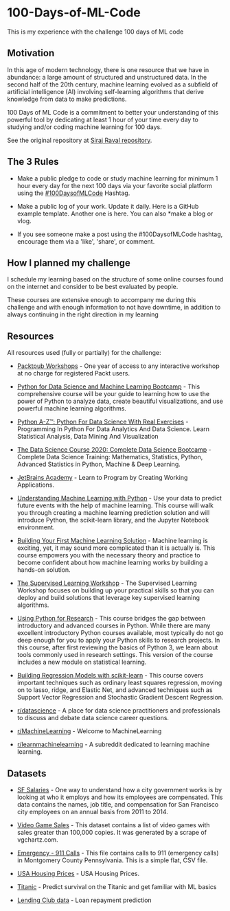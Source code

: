 # 100-Days-of-ML-Code

This is my experience with the challenge 100 days of ML code

## Motivation

In this age of modern technology, there is one resource that we have in abundance: a large amount of structured and unstructured data. In the second half of the 20th century, machine learning evolved as a subfield of artificial intelligence (AI) involving self-learning algorithms that derive knowledge from data to make predictions.

100 Days of ML Code is a commitment to better your understanding of this powerful tool by dedicating at least 1 hour of your time every day to studying and/or coding machine learning for 100 days.

See the original repository at [Siraj Raval repository](https://github.com/llSourcell/100_Days_of_ML_Code).

## The 3 Rules

* Make a public pledge to code or study machine learning for minimum 1 hour every day for the next 100 days via your favorite social platform  using the [#100DaysofMLCode](https://twitter.com/sirajraval/status/1014758160572141568) Hashtag.

* Make a public log of your work. Update it daily. Here is a GitHub example template. Another one is here. You can also *make a blog or vlog.

* If you see someone make a post using the #100DaysofMLCode hashtag, encourage them via a 'like', 'share', or comment.

## How I planned my challenge

I schedule my learning based on the structure of some online courses found on the internet and consider to be best evaluated by people.

These courses are extensive enough to accompany me during this challenge and with enough information to not have downtime, in addition to always continuing in the right direction in my learning

## Resources

All resources used (fully or partially) for the challenge:

* [Packtpub Workshops](https://courses.packtpub.com/) - One year of access to any interactive workshop at no charge for registered Packt users.

* [Python for Data Science and Machine Learning Bootcamp](https://www.udemy.com/course/python-for-data-science-and-machine-learning-bootcamp/) - This comprehensive course will be your guide to learning how to use the power of Python to analyze data, create beautiful visualizations, and use powerful machine learning algorithms.

* [Python A-Z™: Python For Data Science With Real Exercises](https://www.udemy.com/course/python-coding/) - Programming In Python For Data Analytics And Data Science. Learn Statistical Analysis, Data Mining And Visualization

* [The Data Science Course 2020: Complete Data Science Bootcamp](https://www.udemy.com/course/the-data-science-course-complete-data-science-bootcamp/) - Complete Data Science Training: Mathematics, Statistics, Python, Advanced Statistics in Python, Machine & Deep Learning.

* [JetBrains Academy](https://hi.hyperskill.org/) - Learn to Program by Creating Working Applications.

* [Understanding Machine Learning with Python](https://app.pluralsight.com/library/courses/python-understanding-machine-learning/table-of-contents) - Use your data to predict future events with the help of machine learning. This course will walk you through creating a machine learning prediction solution and will introduce Python, the scikit-learn library, and the Jupyter Notebook environment.

* [Building Your First Machine Learning Solution](https://app.pluralsight.com/library/courses/building-machine-learning-solution/table-of-contents) - Machine learning is exciting, yet, it may sound more complicated than it is actually is. This course empowers you with the necessary theory and practice to become confident about how machine learning works by building a hands-on solution.

* [The Supervised Learning Workshop](https://courses.packtpub.com/courses/supervised-learning) - The Supervised Learning Workshop focuses on building up your practical skills so that you can deploy and build solutions that leverage key supervised learning
algorithms.

* [Using Python for Research](https://www.edx.org/course/using-python-for-research) - This course bridges the gap between introductory and advanced courses in Python. While there are many excellent introductory Python courses available, most typically do not go deep enough for you to apply your Python skills to research projects. In this course, after first reviewing the basics of Python 3, we learn about tools commonly used in research settings. This version of the course includes a new module on statistical learning.

* [Building Regression Models with scikit-learn](https://app.pluralsight.com/library/courses/building-regression-models-scikit-learn/table-of-contents) - This course covers important techniques such as ordinary least squares regression, moving on to lasso, ridge, and Elastic Net, and advanced techniques such as Support Vector Regression and Stochastic Gradient Descent Regression.

* [r/datascience](https://www.reddit.com/r/datascience/) - A place for data science practitioners and professionals to discuss and debate data science career questions.

* [r/MachineLearning](https://www.reddit.com/r/MachineLearning/) - Welcome to MachineLearning

* [r/learnmachinelearning](https://www.reddit.com/r/learnmachinelearning/) - A subreddit dedicated to learning machine learning.

## Datasets

* [SF Salaries](https://www.kaggle.com/kaggle/sf-salaries) - One way to understand how a city government works is by looking at who it employs and how its employees are compensated. This data contains the names, job title, and compensation for San Francisco city employees on an annual basis from 2011 to 2014.

* [Video Game Sales](https://www.kaggle.com/gregorut/videogamesales) - This dataset contains a list of video games with sales greater than 100,000 copies. It was generated by a scrape of vgchartz.com.

* [Emergency - 911 Calls](https://www.kaggle.com/mchirico/montcoalert) - This file contains calls to 911 (emergency calls) in Montgomery County Pennsylvania. This is a simple flat, CSV file.

* [USA Housing Prices](https://www.kaggle.com/vedavyasv/usa-housing) - USA Housing Prices.

* [Titanic](https://www.kaggle.com/c/titanic/data) - Predict survival on the Titanic and get familiar with ML basics

* [Lending Club data](https://www.kaggle.com/braindeadcoder/lending-club-data) - Loan repayment prediction